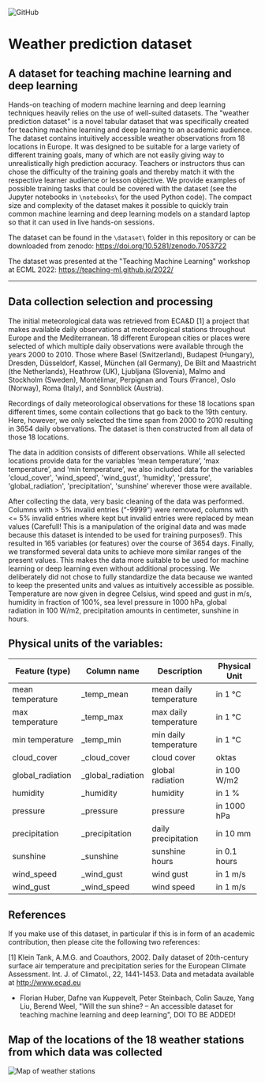 ![GitHub](https://img.shields.io/github/license/florian-huber/weather_prediction_dataset)

# Weather prediction dataset
## A dataset for teaching machine learning and deep learning

Hands-on teaching of modern machine learning and deep learning techniques heavily relies on the use of well-suited datasets. 
The "weather prediction dataset" is a novel tabular dataset that was specifically created for teaching machine learning and deep learning to an academic audience.
The dataset contains intuitively accessible weather observations from 18 locations in Europe. It was designed to be suitable for a large variety of different training goals, many of which are not easily giving way to unrealistically high prediction accuracy. Teachers or instructors thus can chose the difficulty of the training goals and thereby match it with the respective learner audience or lesson objective. 
We provide examples of possible training tasks that could be covered with the dataset (see the Jupyter notebooks in `\notebooks\` for the used Python code). 
The compact size and complexity of the dataset makes it possible to quickly train common machine learning and deep learning models on a standard laptop so that it can used in live hands-on sessions.

The dataset can be found in the `\dataset\` folder in this repository or can be downloaded from zenodo: https://doi.org/10.5281/zenodo.7053722

The dataset was presented at the "Teaching Machine Learning" workshop at ECML 2022: https://teaching-ml.github.io/2022/

----------
## Data collection selection and processing

The initial meteorological data was retrieved from ECA&D [1] a project that makes available daily 
observations at meteorological stations throughout Europe and the Mediterranean. 18 different European 
cities or places were selected of which multiple daily observations were available through the 
years 2000 to 2010. Those where Basel (Switzerland), Budapest (Hungary), Dresden, Düsseldorf, 
Kassel, München (all  Germany), De Bilt and Maastricht (the Netherlands), Heathrow (UK), Ljubljana (Slovenia), 
Malmo and Stockholm (Sweden), Montélimar, Perpignan and Tours (France), Oslo (Norway), Roma (Italy), and 
Sonnblick (Austria). 

Recordings of daily meteorological observations for these 18 locations span different times, some contain 
collections that go back to the 19th century. Here, however, we only selected the time span from 
2000 to 2010 resulting in 3654 daily observations. The dataset is then constructed from all data of 
those 18 locations.

The data in addition consists of different observations. While all selected locations provide data 
for the variables ‘mean temperature’, ‘max temperature’, and ‘min temperature’, we also included 
data for the variables 'cloud_cover', 'wind_speed', 'wind_gust', 'humidity', 'pressure', 'global_radiation', 
'precipitation', 'sunshine' wherever those were available. 

After collecting the data, very basic cleaning of the data was performed. Columns with > 5% invalid 
entries (“-9999”) were removed, columns with <= 5% invalid entries where kept but invalid entries 
were replaced by mean values (Carefull! This is a manipulation of the original data and was made because this dataset is intended to be used for training purposes!). This resulted in 165 variables (or features) over the course of 3654 days.
Finally, we transformed several data units to achieve more similar ranges of the present values. 
This makes the data more suitable to be used for machine learning or deep learning even without 
additional processing. We deliberately did not chose to fully standardize the data because we 
wanted to keep the presented units and values as intuitively accessible as possible. Temperature are 
now given in degree Celsius, wind speed and gust in m/s, humidity in fraction of 100%, sea level 
pressure in 1000 hPa, global radiation in 100 W/m2, precipitation amounts in centimeter, sunshine in hours.


## Physical units of the variables:

| Feature (type)   | Column name 		| Description 		| Physical Unit 	|
|------------------|----------------------|-----------------------|-----------------|
| mean temperature | _temp_mean  		| mean daily temperature| in 1 &#176;C  	|
| max temperature  | _temp_max   		| max daily temperature | in 1 &#176;C  	|
| min temperature  | _temp_min   		| min daily temperature | in 1 &#176;C  	|
| cloud_cover      | _cloud_cover		| cloud cover           | oktas  		|
| global_radiation | _global_radiation 	| global radiation      | in 100 W/m2  	|
| humidity         | _humidity   		| humidity              | in 1 %  		|
| pressure         | _pressure   		| pressure              | in 1000 hPa  	|
| precipitation    | _precipitation 	| daily precipitation 	| in 10 mm  	|
| sunshine    	   | _sunshine 		| sunshine hours  	| in 0.1 hours 	|
| wind_speed       | _wind_gust  		| wind gust    		| in 1 m/s 		|
| wind_gust        | _wind_speed 		| wind speed   		| in 1 m/s 		|


## References
If you make use of this dataset, in particular if this is in form of an academic contribution, then please cite the following two references:

[1] Klein Tank, A.M.G. and Coauthors, 2002. Daily dataset of 20th-century surface
air temperature and precipitation series for the European Climate Assessment.
Int. J. of Climatol., 22, 1441-1453.
Data and metadata available at http://www.ecad.eu
- Florian Huber, Dafne van Kuppevelt, Peter Steinbach, Colin Sauze, Yang Liu, Berend Weel, "Will the sun shine? – An accessible dataset for teaching machine learning and deep learning", DOI TO BE ADDED!


## Map of the locations of the 18 weather stations from which data was collected
![Map of weather stations](/dataset/weather_prediction_dataset_map.png)

